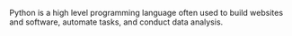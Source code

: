 Python is a high level programming language often used to build websites and software, automate tasks, and conduct data analysis.

